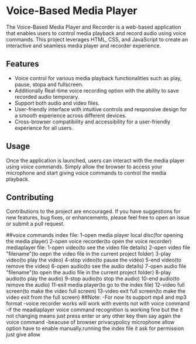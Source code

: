 # Voice-Based Media Player
The Voice-Based Media Player and Recorder is a web-based application that enables users to control media playback and record audio using voice commands. This project leverages HTML, CSS, and JavaScript to create an interactive and seamless media player and recorder experience.
## Features
- Voice control for various media playback functionalities such as play, pause, stopa and fullscreen.
- Additionally Real-time voice recording option with the ability to save recorded audio temporary.
- Support both audio and video files.
- User-friendly interface with intuitive controls and responsive design for a smooth experience across different devices.
- Cross-browser compatibility and accessibility for a user-friendly experience for all users.
## Usage
Once the application is launched, users can interact with the media player using voice commands. Simply allow the browser to access your microphone and start giving voice commands to control the media playback.
## Contributing
Contributions to the project are encouraged. If you have suggestions for new features, bug fixes, or enhancements, please feel free to open an issue or submit a pull request.

##voice commands
index file:
1-open media player local disc(for opening the media player)
2-open voice recorder(to open the voice recorder)
mediaplayer file:
1-open video(to see the video file details)
2-open video file "filename"(to oepn the video file in the current project folder)
3-play video(to play the video)
4-stop video(to pause the video)
5-end video(to remove the video)
6-open audio(to see the audio details)
7-open audio file "filename"(to open the audio file in the current project folder)
8-play audio(to play the audio)
9-stop audio(to stop the audio)
10-end audio(to remove the audio)
11-exit media player(to go to the index file)
12-video full screen(to make the video full screen)
13-video exit full screen(to make the video exit from the full screen)
##Note:
-For now its support mp4 and mp3 format
-voice recorder works will work with events not with voice command
-if the meadiaplayer voice command recognition is working fine but the it not changing means just press enter or any other key then say again the voice command
-beacuse of browser privacypolicy microphone allow option have to enable manually.running the index file it ask for permission just give allow


